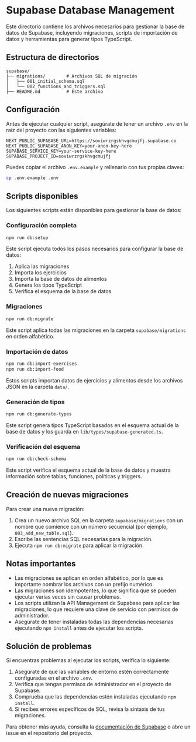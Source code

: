 # Supabase Database Management

Este directorio contiene los archivos necesarios para gestionar la base de datos de Supabase, incluyendo migraciones, scripts de importación de datos y herramientas para generar tipos TypeScript.

## Estructura de directorios

```
supabase/
├── migrations/        # Archivos SQL de migración
│   ├── 001_initial_schema.sql
│   └── 002_functions_and_triggers.sql
├── README.md          # Este archivo
```

## Configuración

Antes de ejecutar cualquier script, asegúrate de tener un archivo `.env` en la raíz del proyecto con las siguientes variables:

```
NEXT_PUBLIC_SUPABASE_URL=https://soviwrzrgskhvgcmujfj.supabase.co
NEXT_PUBLIC_SUPABASE_ANON_KEY=your-anon-key-here
SUPABASE_SERVICE_KEY=your-service-key-here
SUPABASE_PROJECT_ID=soviwrzrgskhvgcmujfj
```

Puedes copiar el archivo `.env.example` y rellenarlo con tus propias claves:

```bash
cp .env.example .env
```

## Scripts disponibles

Los siguientes scripts están disponibles para gestionar la base de datos:

### Configuración completa

```bash
npm run db:setup
```

Este script ejecuta todos los pasos necesarios para configurar la base de datos:
1. Aplica las migraciones
2. Importa los ejercicios
3. Importa la base de datos de alimentos
4. Genera los tipos TypeScript
5. Verifica el esquema de la base de datos

### Migraciones

```bash
npm run db:migrate
```

Este script aplica todas las migraciones en la carpeta `supabase/migrations` en orden alfabético.

### Importación de datos

```bash
npm run db:import-exercises
npm run db:import-food
```

Estos scripts importan datos de ejercicios y alimentos desde los archivos JSON en la carpeta `data/`.

### Generación de tipos

```bash
npm run db:generate-types
```

Este script genera tipos TypeScript basados en el esquema actual de la base de datos y los guarda en `lib/types/supabase-generated.ts`.

### Verificación del esquema

```bash
npm run db:check-schema
```

Este script verifica el esquema actual de la base de datos y muestra información sobre tablas, funciones, políticas y triggers.

## Creación de nuevas migraciones

Para crear una nueva migración:

1. Crea un nuevo archivo SQL en la carpeta `supabase/migrations` con un nombre que comience con un número secuencial (por ejemplo, `003_add_new_table.sql`).
2. Escribe las sentencias SQL necesarias para la migración.
3. Ejecuta `npm run db:migrate` para aplicar la migración.

## Notas importantes

- Las migraciones se aplican en orden alfabético, por lo que es importante nombrar los archivos con un prefijo numérico.
- Las migraciones son idempotentes, lo que significa que se pueden ejecutar varias veces sin causar problemas.
- Los scripts utilizan la API Management de Supabase para aplicar las migraciones, lo que requiere una clave de servicio con permisos de administrador.
- Asegúrate de tener instaladas todas las dependencias necesarias ejecutando `npm install` antes de ejecutar los scripts.

## Solución de problemas

Si encuentras problemas al ejecutar los scripts, verifica lo siguiente:

1. Asegúrate de que las variables de entorno estén correctamente configuradas en el archivo `.env`.
2. Verifica que tengas permisos de administrador en el proyecto de Supabase.
3. Comprueba que las dependencias estén instaladas ejecutando `npm install`.
4. Si recibes errores específicos de SQL, revisa la sintaxis de tus migraciones.

Para obtener más ayuda, consulta la [documentación de Supabase](https://supabase.com/docs) o abre un issue en el repositorio del proyecto.
